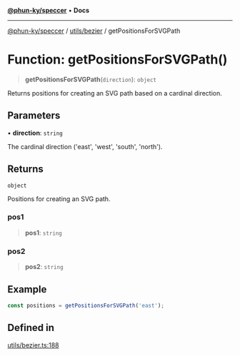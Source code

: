 [**@phun-ky/speccer**](../../../README.md) • **Docs**

***

[@phun-ky/speccer](../../../README.md) / [utils/bezier](../README.md) / getPositionsForSVGPath

# Function: getPositionsForSVGPath()

> **getPositionsForSVGPath**(`direction`): `object`

Returns positions for creating an SVG path based on a cardinal direction.

## Parameters

• **direction**: `string`

The cardinal direction ('east', 'west', 'south', 'north').

## Returns

`object`

Positions for creating an SVG path.

### pos1

> **pos1**: `string`

### pos2

> **pos2**: `string`

## Example

```ts
const positions = getPositionsForSVGPath('east');
```

## Defined in

[utils/bezier.ts:188](https://github.com/phun-ky/speccer/blob/main/src/utils/bezier.ts#L188)
